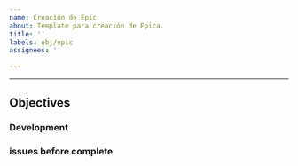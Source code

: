 ```yaml
---
name: Creación de Epic
about: Template para creación de Epica.
title: ''
labels: obj/epic
assignees: ''

---
```


---

## Objectives
<!---
Este sección es para describir extensamente loos objetivos de este Épica.
-->

### Development

<!---
Esta sección esta para listar todos los issues de desarrollo para cerrar la épica. Se recomienda usar una lista de la siguiente manera:

- [ ] Task 1
- [ ] Task 2
-->

### issues before complete

<!---
Esta sección esta para listar todos los issues de desarrollo para cerrar la épica. Estas tareas en general tiene dependencia con las anteriores, por eso se debe esperar que se terminen las de developments antes de poder empezar estas tareas. Se recomienda usar una lista de la siguiente manera:

- [ ] Task 1
- [ ] Task 2
-->
